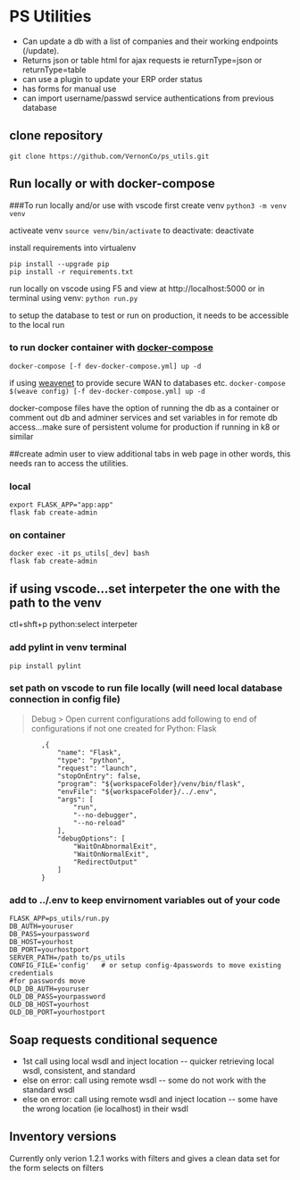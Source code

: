 # PS Utilities
- Can update a db with a list of companies and their working endpoints (/update).
- Returns json or table html for ajax requests  ie returnType=json or returnType=table
- can use a plugin to update your ERP order status
- has forms for manual use
- can import username/passwd service authentications from previous database

## clone repository
`git clone https://github.com/VernonCo/ps_utils.git`

## Run locally or with docker-compose

###To run locally and/or use with vscode
first create venv
`python3 -m venv venv`

activeate venv
`source venv/bin/activate`
to deactivate:
deactivate

install requirements into virtualenv
```
pip install --upgrade pip
pip install -r requirements.txt
```
run locally on vscode using F5 and view at http://localhost:5000 or in terminal using venv:
`python run.py`

to setup the database to test or run on production, it needs to be accessible to the local run


### to run docker container with [docker-compose](https://docs.docker.com/compose/install/)
`docker-compose [-f dev-docker-compose.yml] up -d`

if using [weavenet](https://www.weave.works/oss/net/) to provide secure WAN to databases etc.
`docker-compose $(weave config) [-f dev-docker-compose.yml] up -d`

docker-compose files have the option of running the db as a container or comment out db and adminer services and set variables in for remote db access...make sure of persistent volume for production if running in k8 or similar

##create admin user to view additional tabs in web page
in other words, this needs ran to access the utilities.
### local
```
export FLASK_APP="app:app"
flask fab create-admin
```
### on container
```
docker exec -it ps_utils[_dev] bash
flask fab create-admin
```


## if using vscode...set interpeter the one with the path to the venv
ctl+shft+p
python:select interpeter
### add pylint in venv terminal
`pip install pylint`

### set path on vscode to run file locally (will need local database connection in config file)
> Debug > Open current configurations
add following to end of configurations if not one created for Python: Flask
```
        ,{
            "name": "Flask",
            "type": "python",
            "request": "launch",
            "stopOnEntry": false,
            "program": "${workspaceFolder}/venv/bin/flask",
            "envFile": "${workspaceFolder}/../.env",
            "args": [
                "run",
                "--no-debugger",
                "--no-reload"
            ],
            "debugOptions": [
                "WaitOnAbnormalExit",
                "WaitOnNormalExit",
                "RedirectOutput"
            ]
        }
```
### add to ../.env to keep envirnoment variables out of your code
```
FLASK_APP=ps_utils/run.py
DB_AUTH=youruser
DB_PASS=yourpassword
DB_HOST=yourhost
DB_PORT=yourhostport
SERVER_PATH=/path to/ps_utils
CONFIG_FILE='config'   # or setup config-4passwords to move existing credentials
#for passwords move
OLD_DB_AUTH=youruser
OLD_DB_PASS=yourpassword
OLD_DB_HOST=yourhost
OLD_DB_PORT=yourhostport

```

## Soap requests conditional sequence
- 1st call using local wsdl and inject location -- quicker retrieving local wsdl, consistent, and standard
- else on error: call using remote wsdl -- some do not work with the standard wsdl
- else on error: call using remote wsdl and inject location -- some have the wrong location (ie localhost) in their wsdl

## Inventory versions
Currently only verion 1.2.1 works with filters and gives a clean data set for the form selects on filters
